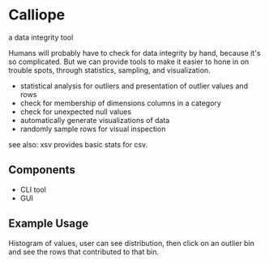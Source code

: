 # Calliope

a data integrity tool

Humans will probably have to check for data integrity by hand, because it's so complicated. But we can provide tools to make it easier to hone in on trouble spots, through statistics, sampling, and visualization.

- statistical analysis for outliers and presentation of outlier values and rows
- check for membership of dimensions columns in a category
- check for unexpected null values
- automatically generate visualizations of data
- randomly sample rows for visual inspection

see also: xsv provides basic stats for csv.

## Components
- CLI tool
- GUI

## Example Usage

Histogram of values, user can see distribution, then click on an outlier bin and see the rows that contributed to that bin.
